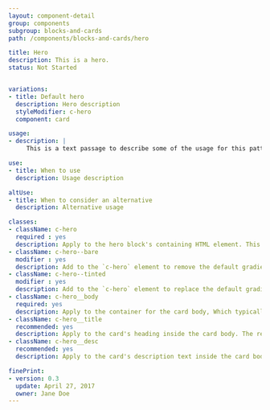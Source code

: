 ```yaml
---
layout: component-detail
group: components
subgroup: blocks-and-cards
path: /components/blocks-and-cards/hero

title: Hero
description: This is a hero.
status: Not Started


variations:
- title: Default hero
  description: Hero description
  styleModifier: c-hero
  component: card

usage:
- description: |
     This is a text passage to describe some of the usage for this pattern.

use:
- title: When to use
  description: Usage description

altUse:
- title: When to consider an alternative
  description: Alternative usage

classes:
- className: c-hero
  required : yes
  description: Apply to the hero block's containing HTML element. This class sets up the background-image handling and text color for the unit. The `c-hero` element should have just one immediate child, the `c-hero__body` element. Note, too, that the unit's hero image should be applied as a background image to this `c-hero` element.
- className: c-hero--bare
  modifier : yes
  description: Add to the `c-hero` element to remove the default gradient overlay from the hero image.
- className: c-hero--tinted
  modifier : yes
  description: Add to the `c-hero` element to replace the default gradient overlay with a solid, uniform tint.
- className: c-hero__body
  required: yes
  description: Apply to the container for the card body, Which typically includes a title and description (see below) but can include any arbitrary markup including buttons for a call to action. The class manages the card's background gradient.
- className: c-hero__title
  recommended: yes
  description: Apply to the card's heading inside the card body. The recommended element for this class is `<h1>`.
- className: c-hero__desc
  recommended: yes
  description: Apply to the card's description text inside the card body. The recommended element for this class is `<p>`.

finePrint:
- version: 0.3
  update: April 27, 2017
  owner: Jane Doe
---
```

